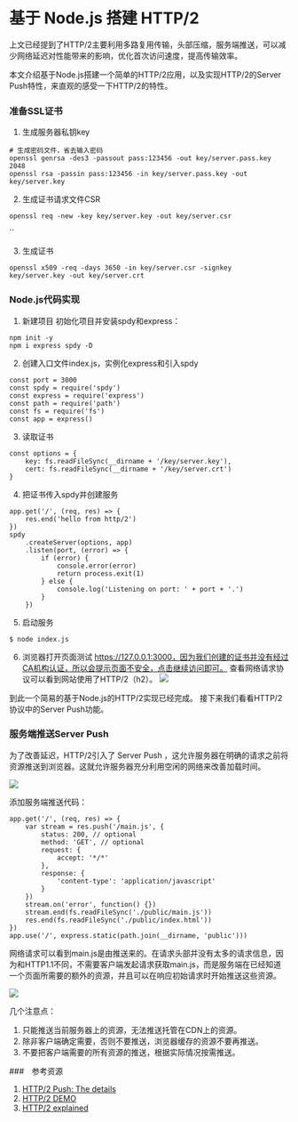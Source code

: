 # 基于 Node.js 搭建 HTTP/2
上文已经提到了HTTP/2主要利用多路复用传输，头部压缩，服务端推送，可以减少网络延迟对性能带来的影响，优化首次访问速度，提高传输效率。

本文介绍基于Node.js搭建一个简单的HTTP/2应用，以及实现HTTP/2的Server Push特性，来直观的感受一下HTTP/2的特性。

### 准备SSL证书
1. 生成服务器私钥key
```
# 生成密码文件，省去输入密码
openssl genrsa -des3 -passout pass:123456 -out key/server.pass.key 2048 
openssl rsa -passin pass:123456 -in key/server.pass.key -out key/server.key
```

2. 生成证书请求文件CSR
```
openssl req -new -key key/server.key -out key/server.csr 
```
``

3. 生成证书
```
openssl x509 -req -days 3650 -in key/server.csr -signkey key/server.key -out key/server.crt
```

### Node.js代码实现
1. 新建项目
初始化项目并安装spdy和express：
```
npm init -y
npm i express spdy -D
```

2. 创建入口文件index.js，实例化express和引入spdy
```
const port = 3000
const spdy = require('spdy')
const express = require('express')
const path = require('path')
const fs = require('fs')
const app = express()
```

3. 读取证书
```
const options = {
    key: fs.readFileSync(__dirname + '/key/server.key'),
    cert: fs.readFileSync(__dirname + '/key/server.crt')
}
```

4. 把证书传入spdy并创建服务
```
app.get('/', (req, res) => {
    res.end('hello from http/2')
})
spdy
    .createServer(options, app)
    .listen(port, (error) => {
        if (error) {
            console.error(error)
            return process.exit(1)
        } else {
            console.log('Listening on port: ' + port + '.')
        }
    })
```

5. 启动服务
```
$ node index.js
```

6. 浏览器打开页面测试 https://127.0.0.1:3000，因为我们创建的证书并没有经过CA机构认证，所以会提示页面不安全，点击继续访问即可。 查看网络请求协议可以看到网站使用了HTTP/2（h2）。
![](https://i.imgur.com/1koN9dN.png)

到此一个简易的基于Node.js的HTTP/2实现已经完成。 接下来我们看看HTTP/2协议中的Server Push功能。


### 服务端推送Server Push
为了改善延迟，HTTP/2引入了 Server Push ，这允许服务器在明确的请求之前将资源推送到浏览器。这就允许服务器充分利用空闲的网络来改善加载时间。

![](https://i.imgur.com/rQYxHVk.png)

添加服务端推送代码：
```
app.get('/', (req, res) => {
    var stream = res.push('/main.js', {
        status: 200, // optional
        method: 'GET', // optional
        request: {
            accept: '*/*'
        },
        response: {
            'content-type': 'application/javascript'
        }
    })
    stream.on('error', function() {})
    stream.end(fs.readFileSync('./public/main.js'))
    res.end(fs.readFileSync('./public/index.html'))
})
app.use('/', express.static(path.join(__dirname, 'public')))
```

网络请求可以看到main.js是由推送来的。在请求头部并没有太多的请求信息，因为和HTTP1.1不同，不需要客户端发起请求获取main.js，而是服务端在已经知道一个页面所需要的额外的资源，并且可以在响应初始请求时开始推送这些资源。

![](https://i.imgur.com/Vy7bdqR.png)

几个注意点：
1. 只能推送当前服务器上的资源，无法推送托管在CDN上的资源。
2. 除非客户端确定需要，否则不要推送，浏览器缓存的资源不要再推送。
3. 不要把客户端需要的所有资源的推送，根据实际情况按需推送。

###　参考资源
1. [HTTP/2 Push: The details](https://calendar.perfplanet.com/2016/http2-push-the-details/)
2. [HTTP/2 DEMO](https://http2.akamai.com/demo)
3. [HTTP/2 explained](https://bagder.gitbooks.io/http2-explained/zh/)

